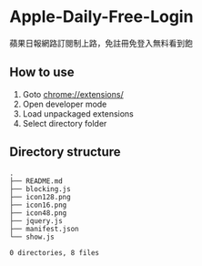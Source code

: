 # Apple-Daily-Free-Login
蘋果日報網路訂閱制上路，免註冊免登入無料看到飽

## How to use
1. Goto [chrome://extensions/](chrome://extensions/)
2. Open developer mode
3. Load unpackaged extensions
4. Select directory folder

## Directory structure
```
.
├── README.md
├── blocking.js
├── icon128.png
├── icon16.png
├── icon48.png
├── jquery.js
├── manifest.json
└── show.js

0 directories, 8 files
```

